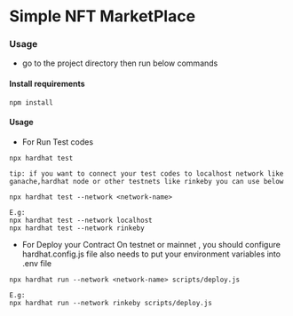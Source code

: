 # Simple NFT MarketPlace

### Usage

- go to the project directory then run below commands

#### Install requirements

```
npm install
```

#### Usage

- For Run Test codes

```
npx hardhat test

tip: if you want to connect your test codes to localhost network like
ganache,hardhat node or other testnets like rinkeby you can use below

npx hardhat test --network <network-name>

E.g:
npx hardhat test --network localhost
npx hardhat test --network rinkeby
```

- For Deploy your Contract On testnet or mainnet , you should configure
  hardhat.config.js file also needs to put your environment variables into .env file

```
npx hardhat run --network <network-name> scripts/deploy.js

E.g:
npx hardhat run --network rinkeby scripts/deploy.js
```
